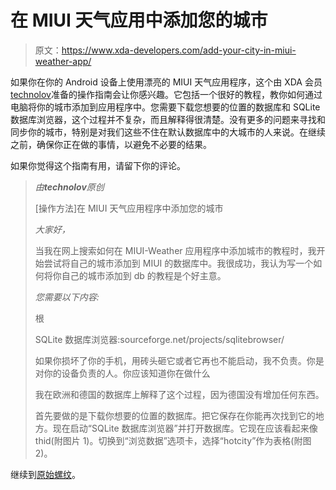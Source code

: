 # 在 MIUI 天气应用中添加您的城市

> 原文：<https://www.xda-developers.com/add-your-city-in-miui-weather-app/>

如果你在你的 Android 设备上使用漂亮的 MIUI 天气应用程序，这个由 XDA 会员[technolov](http://forum.xda-developers.com/member.php?u=2709886)准备的操作指南会让你感兴趣。它包括一个很好的教程，教你如何通过电脑将你的城市添加到应用程序中。您需要下载您想要的位置的数据库和 SQLite 数据库浏览器，这个过程并不复杂，而且解释得很清楚。没有更多的问题来寻找和同步你的城市，特别是对我们这些不住在默认数据库中的大城市的人来说。在继续之前，确保你正在做的事情，以避免不必要的结果。

如果你觉得这个指南有用，请留下你的评论。

> *由**technolov**原创*
> 
> [操作方法]在 MIUI 天气应用程序中添加您的城市
> 
> *大家好，*
> 
> 当我在网上搜索如何在 MIUI-Weather 应用程序中添加城市的教程时，我开始尝试将自己的城市添加到 MIUI 的数据库中。我很成功，我认为写一个如何将你自己的城市添加到 db 的教程是个好主意。
> 
> *您需要以下内容:*
> 
> 根
> 
> SQLite 数据库浏览器:sourceforge.net/projects/sqlitebrowser/
> 
> 如果你损坏了你的手机，用砖头砸它或者它再也不能启动，我不负责。你是对你的设备负责的人。你应该知道你在做什么
> 
> 我在欧洲和德国的数据库上解释了这个过程，因为德国没有增加任何东西。
> 
> 首先要做的是下载你想要的位置的数据库。把它保存在你能再次找到它的地方。现在启动“SQLite 数据库浏览器”并打开数据库。它现在应该看起来像 thid(附图片 1)。切换到“浏览数据”选项卡，选择“hotcity”作为表格(附图 2)。

继续到[原始螺纹](http://forum.xda-developers.com/showthread.php?t=1011583)。